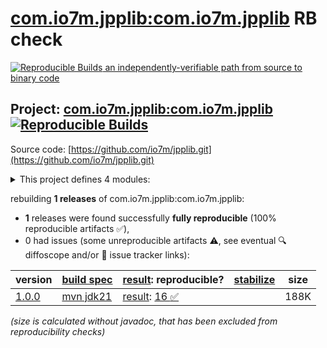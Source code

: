 [com.io7m.jpplib:com.io7m.jpplib](https://central.sonatype.com/artifact/com.io7m.jpplib/com.io7m.jpplib/versions) RB check
=======

[![Reproducible Builds](https://reproducible-builds.org/images/logos/rb.svg) an independently-verifiable path from source to binary code](https://reproducible-builds.org/)

## Project: [com.io7m.jpplib:com.io7m.jpplib](https://central.sonatype.com/artifact/com.io7m.jpplib/com.io7m.jpplib/versions) [![Reproducible Builds](https://img.shields.io/endpoint?url=https://raw.githubusercontent.com/jvm-repo-rebuild/reproducible-central/master/content/com/io7m/jpplib/badge.json)](https://github.com/jvm-repo-rebuild/reproducible-central/blob/master/content/com/io7m/jpplib/README.md)

Source code: [https://github.com/io7m/jpplib.git](https://github.com/io7m/jpplib.git)

<details><summary>This project defines 4 modules:</summary>

* [com.io7m.jpplib:com.io7m.jpplib](https://central.sonatype.com/artifact/com.io7m.jpplib/com.io7m.jpplib/overview)
* [com.io7m.jpplib:com.io7m.jpplib.core](https://central.sonatype.com/artifact/com.io7m.jpplib/com.io7m.jpplib.core/overview)
* [com.io7m.jpplib:com.io7m.jpplib.demo](https://central.sonatype.com/artifact/com.io7m.jpplib/com.io7m.jpplib.demo/overview)
* [com.io7m.jpplib:com.io7m.jpplib.tests](https://central.sonatype.com/artifact/com.io7m.jpplib/com.io7m.jpplib.tests/overview)
</details>

rebuilding **1 releases** of com.io7m.jpplib:com.io7m.jpplib:
- **1** releases were found successfully **fully reproducible** (100% reproducible artifacts :white_check_mark:),
- 0 had issues (some unreproducible artifacts :warning:, see eventual :mag: diffoscope and/or :memo: issue tracker links):

| version | [build spec](/BUILDSPEC.md) | [result](https://reproducible-builds.org/docs/jvm/): reproducible? | [stabilize](https://github.com/google/oss-rebuild/blob/main/cmd/stabilize/README.md) | size |
| -- | --------- | ------ | ------ | -- |
| [1.0.0](https://central.sonatype.com/artifact/com.io7m.jpplib/com.io7m.jpplib/1.0.0/pom) | [mvn jdk21](com.io7m.jpplib-1.0.0.buildspec) | [result](com.io7m.jpplib-1.0.0.buildinfo): [16 :white_check_mark: ](com.io7m.jpplib-1.0.0.buildcompare) | | 188K |

<i>(size is calculated without javadoc, that has been excluded from reproducibility checks)</i>

